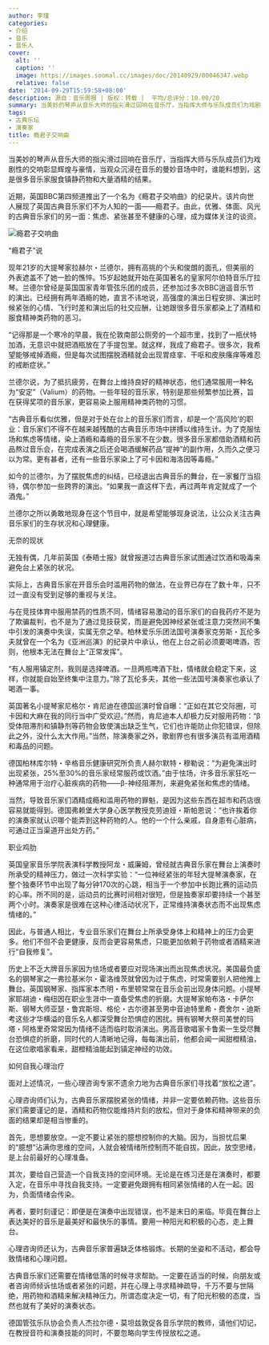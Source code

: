 ```yaml
---
author: 李瑾
categories:
- 介绍
- 音乐
- 音乐人
cover:
  alt: ''
  caption: ''
  image: https://images.soomal.cc/images/doc/20140929/00046347.webp
  relative: false
date: '2014-09-29T15:59:58+08:00'
description: 源自：音乐周报 | 版权：转载 |  平均/总评分：10.00/20
summary: 当美妙的琴声从音乐大师的指尖滑过回响在音乐厅，当指挥大师与乐队成员们为戏剧性的交响彰显辉煌与豪情，当观众沉浸在音乐的曼妙音场中时，谁能料想到，这是很多音乐家服食镇静药物和大量酒精的结果。近期，英国BBC第四频道推出了一个名为《瘾君子交响曲》的纪录片……
tags:
- 古典乐坛
- 演奏家
title: 瘾君子交响曲
---
```


当美妙的琴声从音乐大师的指尖滑过回响在音乐厅，当指挥大师与乐队成员们为戏剧性的交响彰显辉煌与豪情，当观众沉浸在音乐的曼妙音场中时，谁能料想到，这是很多音乐家服食镇静药物和大量酒精的结果。

近期，英国BBC第四频道推出了一个名为《瘾君子交响曲》的纪录片。该片向世人展现了英国古典音乐家们不为人知的一面――瘾君子。由此，优雅、体面、风光的古典音乐家们的另一面：焦虑、紧张甚至不健康的心理，成为媒体关注的谈资。

![瘾君子交响曲](https://images.soomal.cc/images/doc/20140929/00046347.webp)





“瘾君子”说

现年21岁的大提琴家拉赫尔・兰德尔，拥有高挑的个头和俊朗的面孔，但美丽的外表遮盖不了她一脸的憔悴。15岁起她就开始在英国著名的皇家阿尔伯特音乐厅拉琴。兰德尔曾经是英国国家青年管弦乐团的成员，还参加过多次BBC逍遥音乐节的演出。已经拥有两年酒瘾的她，直言不讳地说，高强度的演出日程安排、演出时候紧张的心情、飞行时差和演出后的社交应酬，让她跟很多音乐家都染上了酒精和服食精神类药物的恶习。

“记得那是一个寒冷的早晨，我在伦敦南部公厕旁的一个超市里，找到了一瓶伏特加酒，无意识中就把酒瓶放在了手提包里。就这样，我成了瘾君子。很多次，我希望能够戒掉酒瘾，但是每次试图摆脱酒精就会出现胃痉挛、干呕和皮肤瘙痒等难忍的戒断症状。”

兰德尔说，为了抵抗疲劳，在舞台上维持良好的精神状态，他们通常服用一种名为“安定”（Valium）的药物。一些年轻的音乐家，特别是那些频繁参加比赛，旨在获得奖项的音乐家，更容易染上服用精神类药物的习惯。

“古典音乐看似优雅，但是对于处在台上的音乐家们而言，却是一个‘高风险’的职业：音乐家们不得不在越来越残酷的古典音乐市场中拼搏以维持生计。为了克服怯场和焦虑等情绪，染上酒瘾和毒瘾的音乐家不在少数。很多音乐家都借助酒精和药品熬过音乐会，在完成表演之后还会喝酒缓解药品“提神”的副作用，久而久之便习以为常。更有甚者，还有一些音乐家染上了可卡因和海洛因等毒瘾。”

如今的兰德尔，为了摆脱焦虑的纠结，已经退出古典音乐的舞台，在一家餐厅当招待，偶尔参加一些跨界的演出。“如果我一直这样下去，再过两年肯定就成了一个酒鬼。”

兰德尔之所以勇敢地现身在这个节目中，就是希望能够现身说法，让公众关注古典音乐家们的生存状况和心理健康。

无奈的现状

无独有偶，几年前英国《泰晤士报》就曾报道过古典音乐家试图通过饮酒和吸毒来避免台上紧张的状况。

实际上，古典音乐家在开音乐会时滥用药物的做法，在业界已存在了数十年，只不过一直没有受到足够的重视与关注。

与在竞技体育中服用禁药的性质不同，情绪容易激动的音乐家们的自我药疗不是为了欺骗裁判，也不是为了通过竞技获奖，而是避免因神经紧张或注意力突然间不集中引发的演奏中失误，实属无奈之举。柏林爱乐乐团法国号演奏家克劳斯・瓦伦多夫就曾在一个名为《亚洲巡演》的纪录片中承认，他在上台之前必须要喝啤酒，否则，他根本无法在舞台上“正常发挥”。

“有人服用镇定剂，我则是选择啤酒。一旦两瓶啤酒下肚，情绪就会稳定下来，这样，你就能自始至终集中注意力。”除了瓦伦多夫，其他一些法国号演奏家也承认了喝酒一事。

英国著名小提琴家尼格尔・肯尼迪在德国巡演时曾自曝：“正如在其它交际圈，可卡因和大麻在我的同行当中广受欢迎。”然而，肯尼迪本人却极力反对服用药物：“β受体阻滞剂和镇静剂等药物会致使演出缺乏生气，它们也许能防止你犯错误，但除此之外，没什么太大作用。”当然，除演奏家之外，歌剧界也有很多演员有滥用酒精和毒品的问题。

德国柏林库尔特・辛格音乐健康研究所负责人赫尔默特・穆勒说：“为避免演出时出现紧张，25%至30%的音乐家经常服药或饮酒。”由于怯场，许多音乐家狂吃一种通常用于治疗心脏疾病的药物――β-神经阻滞剂，来避免紧张和焦虑的情绪。

当然，导致音乐家们酒精成瘾和滥用药物的罪魁，是因为这些东西在超市和药店很容易就能得到。德国弗赖堡大学身心医学教授克劳迪娅・斯帕恩说：“也许挨着你的演奏家就认识哪个能弄到这种药物的人。他的一个什么亲戚，自身患有心脏病，可通过正当渠道开出处方药。”

职业鸡肋

英国皇家音乐学院表演科学教授阿龙・威廉姆，曾经就古典音乐家在舞台上演奏时所承受的精神压力，做过一次科学实验：“一位神经紧张的年轻大提琴演奏家，在整个独奏环节中出现了每分钟170次的心跳，相当于一个参加中长跑比赛的运动员的心率。所不同的是，运动员的比赛时间相对很短，但是独奏家却要持续一个甚至两个小时。演奏家是很难在这种心律活动状况下，正常维持演奏状态而不出现焦虑情绪的。”

因此，与普通人相比，专业音乐家们在舞台上所承受身体上和精神上的压力会更多。他们不但不会更健康，反而会更容易焦虑，只能更加依赖于药物或者酒精来进行“自我修复”。

历史上不乏大牌音乐家因为怯场或者要应对现场演出而出现焦虑状况。美国最负盛名的钢琴家之一弗拉基米尔・霍洛维茨就曾因为过于焦虑，时常需要别人把他推上舞台。英国钢琴家、指挥家本杰明・布里顿常常在音乐会前出现身体问题。小提琴家耶胡迪・梅纽因在职业生涯中一直备受焦虑的折磨。大提琴家帕布洛・卡萨尔斯、钢琴大师亚瑟・鲁宾斯坦、格伦・古尔德甚至男中音迪特里希・费舍尔・迪斯考这些才华横溢的音乐名人都深受舞台恐惧症的困扰。拥有钢琴大祭司美誉的玛塔・阿格里奇常常因为情绪不适而临时取消演出。男高音歌唱家卡鲁索一生受尽舞台恐惧症的折磨，同时代的人清晰地记得，每每演出前，他都会闻一闻甜橙精油，在这位歌唱家看来，甜橙精油能起到镇定神经的功效。

如何自我心理治疗

面对上述情况，一些心理咨询专家不遗余力地为古典音乐家们寻找着“放松之道”。

心理咨询师们认为，古典音乐家摆脱紧张的情绪，并非一定要依赖药物。这些音乐家们需要谨记的是，酒精和药物仅能维持片刻的放松，但对于身体和精神带来的负面的结果却是相当惨重的。

首先，思想要放空。一定不要让紧张的臆想控制你的大脑。因为，当担忧后果的“臆想”沾满你思维的空间，人就会被情绪所控制而不能自拔。因此，放空思绪，是上台前最好的心理准备。

其次，要给自己营造一个自我支持的空间环境。无论是在练习还是在演奏时，都要入定，在音乐中寻找自我支持。一定要避免跟拥有相同紧张情绪的人在一起。因为，负面情绪会传染。

再者，要时刻谨记：即便是在演奏中出现错误，也不是末日的来临。毕竟在舞台上表达美好的音乐是最美好和最快乐的事情。要用一种阳光和积极的心态，走上舞台。

心理咨询师还认为，古典音乐家普遍缺乏体格锻炼。长期的坐姿和不活动，都会导致情绪和心理问题。

古典音乐家们还需要在情绪低落的时候寻求帮助。一定要在适当的时候，向朋友或者咨询师倾诉怯场或者紧张的问题，并在心理上寻求精神疏导，千万不要与世隔绝，用药物和酒精来解决精神压力。所谓态度决定一切，有了阳光积极的态度，当然也就有了美好的演奏状态。

德国管弦乐队协会负责人杰拉尔德・莫坦兹敦促各音乐学院的教师，请他们切记，在教授音符和演奏技能的同时，不要忽略向学生传授放松之道。